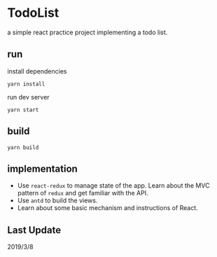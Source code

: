 # TodoList
a simple react practice project implementing a todo list.

## run
install dependencies
```
yarn install
```
run dev server
```
yarn start
```

## build
```
yarn build
```

## implementation
* Use `react-redux` to manage state of the app. Learn about the MVC pattern of `redux` and get familiar with the API.
* Use `antd` to build the views.
* Learn about some basic mechanism and instructions of React.

## Last Update
2019/3/8
